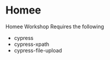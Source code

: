 # Homee
Homee Workshop
Requires the following
  * cypress
  * cypress-xpath
  * cypress-file-upload
